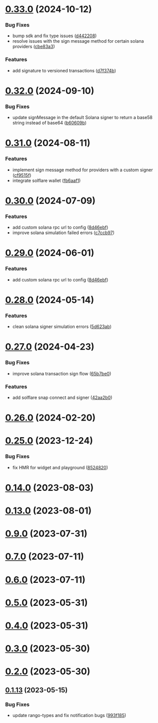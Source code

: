 # [0.33.0](https://github.com/rango-exchange/rango-client/compare/signer-solana@0.32.0...signer-solana@0.33.0) (2024-10-12)


### Bug Fixes

* bump sdk and fix type issues ([d442208](https://github.com/rango-exchange/rango-client/commit/d4422083bf5dd27d5f509ce1db7f9560d05428c8))
* resolve issues with the sign message method for certain solana providers ([cbe83a3](https://github.com/rango-exchange/rango-client/commit/cbe83a3da8b48560b206fc2a7fa7cf062cdeaa23))


### Features

* add signature to versioned transactions ([d7f374b](https://github.com/rango-exchange/rango-client/commit/d7f374b460dc6a51e761614235575eb924f8d71a))



# [0.32.0](https://github.com/rango-exchange/rango-client/compare/signer-solana@0.31.0...signer-solana@0.32.0) (2024-09-10)


### Bug Fixes

* update signMessage in the default Solana signer to return a base58 string instead of base64 ([b60609b](https://github.com/rango-exchange/rango-client/commit/b60609b71d55ff205324aee87fb440d23cba5c79))



# [0.31.0](https://github.com/rango-exchange/rango-client/compare/signer-solana@0.30.0...signer-solana@0.31.0) (2024-08-11)


### Features

* implement sign message method for providers with a custom signer ([cf9515f](https://github.com/rango-exchange/rango-client/commit/cf9515feb5d3754aac9c228fe83315daf1350c85))
* integrate solflare wallet ([fb6aaf1](https://github.com/rango-exchange/rango-client/commit/fb6aaf1c255149df18a75a7bfb16fc83c23b85a8))



# [0.30.0](https://github.com/rango-exchange/rango-client/compare/signer-solana@0.28.0...signer-solana@0.30.0) (2024-07-09)


### Features

* add custom solana rpc url to config ([8d46ebf](https://github.com/rango-exchange/rango-client/commit/8d46ebf4fcd58c7ecd180ea29c071176c0f863e9))
* improve solana simulation failed errors ([c7ccb97](https://github.com/rango-exchange/rango-client/commit/c7ccb97cbdc571b615ee3129a8fcadd52cb0bc9f))



# [0.29.0](https://github.com/rango-exchange/rango-client/compare/signer-solana@0.28.0...signer-solana@0.29.0) (2024-06-01)


### Features

* add custom solana rpc url to config ([8d46ebf](https://github.com/rango-exchange/rango-client/commit/8d46ebf4fcd58c7ecd180ea29c071176c0f863e9))



# [0.28.0](https://github.com/rango-exchange/rango-client/compare/signer-solana@0.27.0...signer-solana@0.28.0) (2024-05-14)


### Features

* clean solana signer simulation errors ([5d623ab](https://github.com/rango-exchange/rango-client/commit/5d623ab632945cb28581ea896fb95d7c84f92607))



# [0.27.0](https://github.com/rango-exchange/rango-client/compare/signer-solana@0.26.0...signer-solana@0.27.0) (2024-04-23)


### Bug Fixes

* improve solana transaction sign flow ([65b7be0](https://github.com/rango-exchange/rango-client/commit/65b7be0ce02bed88c98280999b615bc405e95cb6))


### Features

* add solflare snap connect and signer ([42aa2b0](https://github.com/rango-exchange/rango-client/commit/42aa2b039dd910e8e44db473e1acd28689a8b43b))



# [0.26.0](https://github.com/rango-exchange/rango-client/compare/signer-solana@0.25.0...signer-solana@0.26.0) (2024-02-20)



# [0.25.0](https://github.com/rango-exchange/rango-client/compare/signer-solana@0.23.0...signer-solana@0.25.0) (2023-12-24)


### Bug Fixes

* fix HMR for widget and playground ([8524820](https://github.com/rango-exchange/rango-client/commit/8524820f10cf0b8921f3db0c4f620ff98daa4103))



# [0.14.0](https://github.com/rango-exchange/rango-client/compare/signer-solana@0.13.0...signer-solana@0.14.0) (2023-08-03)



# [0.13.0](https://github.com/rango-exchange/rango-client/compare/signer-solana@0.12.0...signer-solana@0.13.0) (2023-08-01)



# [0.9.0](https://github.com/rango-exchange/rango-client/compare/signer-solana@0.8.0...signer-solana@0.9.0) (2023-07-31)



# [0.7.0](https://github.com/rango-exchange/rango-client/compare/signer-solana@0.6.0...signer-solana@0.7.0) (2023-07-11)



# [0.6.0](https://github.com/rango-exchange/rango-client/compare/signer-solana@0.5.0...signer-solana@0.6.0) (2023-07-11)



# [0.5.0](https://github.com/rango-exchange/rango-client/compare/signer-solana@0.4.0...signer-solana@0.5.0) (2023-05-31)



# [0.4.0](https://github.com/rango-exchange/rango-client/compare/signer-solana@0.3.0...signer-solana@0.4.0) (2023-05-31)



# [0.3.0](https://github.com/rango-exchange/rango-client/compare/signer-solana@0.2.0...signer-solana@0.3.0) (2023-05-30)



# [0.2.0](https://github.com/rango-exchange/rango-client/compare/signer-solana@0.1.14...signer-solana@0.2.0) (2023-05-30)



## [0.1.13](https://github.com/rango-exchange/rango-client/compare/signer-solana@0.1.12...signer-solana@0.1.13) (2023-05-15)


### Bug Fixes

* update rango-types and fix notification bugs ([993f185](https://github.com/rango-exchange/rango-client/commit/993f185e0b8c5e5e15a2c65ba2d85d1f9c8daa90))



